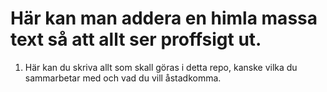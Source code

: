 # Här kan man addera en himla massa text så att allt ser proffsigt ut.

1. Här kan du skriva allt som skall göras i detta repo, kanske vilka du sammarbetar med och vad du vill åstadkomma. 
